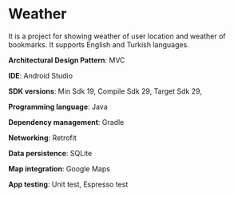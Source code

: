 # Weather

It is a project for showing weather of user location and weather of bookmarks.
It supports English and Turkish languages.

**Architectural Design Pattern**: MVC

**IDE**: Android Studio

**SDK versions**: Min Sdk 19, Compile Sdk 29, Target Sdk 29,

**Programming language**: Java

**Dependency management**: Gradle

**Networking**: Retrofit

**Data persistence**: SQLite

**Map integration**: Google Maps

**App testing**: Unit test, Espresso test
